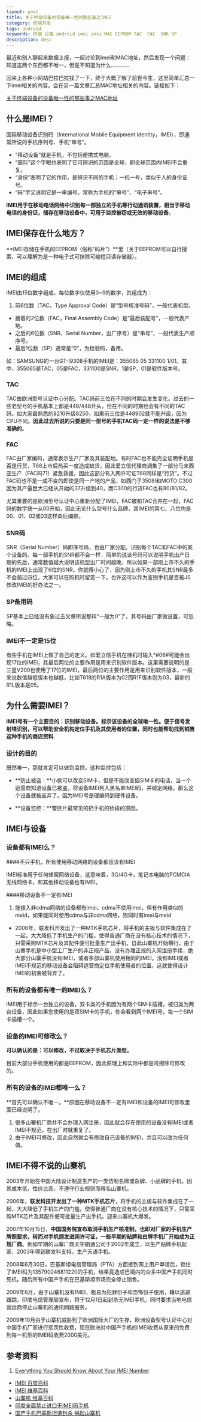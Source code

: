```yaml
---
layout: post
title: 关于终端设备的设备唯一性的那些事之IMEI
category: 终端开发
tags: android
keywords: 终端 设备 android imei imsi MAC EEPROM TAC  FAC  SNR SP
description: desc
---
```


最近和别人聊起来数据上报，一起讨论到imei和MAC地址，然后发现一个问题：知道这两个东西都不唯一，但是不知道为什么…………

回来上各种小网站巴拉巴拉找了一下，终于大概了解了前世今生，这里简单汇总一下imei相关的内容。会在另一篇文章汇总MAC地址相关的内容。链接如下：

[关于终端设备的设备唯一性的那些事之MAC地址](http://blog.bihe0832.com/Android_MAC.html)

## 什么是IMEI？

国际移动设备识别码（International Mobile Equipment Identity，IMEI），即通常所说的手机序列号、手机“串号”。

- “移动设备”就是手机，不包括便携式电脑。
- “国际”这个字眼也表明了它可辨识的范围是全球，即全球范围内IMEI不会重复。
- “身份”表明了它的作用，是辨识不同的手机；一机一号，类似于人的身份证号。
- “码”字又说明它是一串编号，常称为手机的“串号”、“电子串号”。

**IMEI用于在移动电话网络中识别每一部独立的手机等行动通讯装置，相当于移动电话的身份证，储存在移动设备中，可用于监控被窃或无效的移动设备**。

## IMEI保存在什么地方？

**IMEI存储在手机的EEPROM（俗称“码片”）**里（关于EEPROM可以自行搜索，可以理解为是一种电子式可抹除可编程只读存储器）。

## IMEI的组成

IMEI由15位数字组成，每位数字仅使用0~9的数字，其组成为：

1. 前6位数（TAC，Type Approval Code）是“型号核准号码”，一般代表机型。
- 接着的2位数（FAC，Final Assembly Code）是“最后装配号”，一般代表产地。
- 之后的6位数（SNR，Serial Number，出厂序号）是“串号”，一般代表生产顺序号。
- 最后1位数（SP）通常是“0”，为检验码，备用。

如：SAMSUNG的一台GT-I9308手机的IMEI是：355065 05 331100 1/01。其中，355065是TAC，05是FAC，331100是SNR，1是SP，01是软件版本号。

### TAC

TAC由欧洲型号认证中心分配。TAC码前三位在不同的时期会发生变化。过去的一些老型号的手机基本上都是446/448开头，但在不同的时期也会有不同的TAC码。如大家最熟悉的8210升级8250，如果前三位是448902就不能升级，因为CPU不同。**因此过去所说的只要是同一型号的手机TAC码一定一样的说法是不够准确的**。

### FAC

FAC由厂家编码，通常表示生产厂家及其装配地。有时FAC也不能完全证明手机是否是行货，T68上市后热买一度造成缺货，因此爱立信代理商调集了一部分马来西亚生产（FAC码71）紧急救援，因此这部分有入网许可证T68同样是“行货”。不过FAC码也不是一成不变的即使是同一产地的产品，如西门子3508I和MOTO C300因为其产量巨大已经从开始的37升级到40，而C300的行货FAC也有80/81/82。

尤其重要的是欧洲型号认证中心重新分配了IMEI，FAC被和TAC合并在一起，FAC码的数字统一从00开始，因此无论什么型号什么品牌，其IMEI的第七、八位均是00、01、02或03这样向后编排。

### SNR码

SNR（Serial Number）码即序号码，也由厂家分配。识别每个TAC和FAC中的某个设备的。每一部手机的SNR都不会一样．简单的说该号码可以说明手机出产日期的先后，通常数值越大说明该机型出厂时间越晚，所以如果一部刚上市不久的手机的IMEI上出现了6位的SNR，你就得小心了，因为刚上市不久的手机其SNR最多不会超过四位，大家可以在购机时留意一下。也许这可以作为鉴别手机是否被JS修改IMEI的好办法之一。

### SP备用码

SP基本上已经没有象过去文章所说那样“一般为0”了，其号码由厂家做设置，可忽略。

### IMEI不一定是15位

有些手机在IMEI上做了自己的定义。如爱立信手机在待机时输入*#06#可能会出现17位的IMEI，其最后两位的主要作用是用来识别软件版本。这里需要说明的是三星V200也使用了17位的IMEI，最后两位的主要作用是用来识别软件版本，一般来说数值越低版本也越低，比如T618的R1A版本为02而R1F版本则为03，最新的R1L版本是05。

## 为什么需要IMEI？

**IMEI号有一个主要目的：识别移动设备。标示该设备的全球唯一性。便于信号发射塔识别，可以帮助安全机构定位手机及其使用者的位置，同时也能帮助找到销售这种手机的商店资料.**

### 设计的目的

既然唯一，那就肯定可以做到监控。这种监控包括：

- **防止被盗：**小偷可以改变SIM卡，但是不能改变插SIM卡的电话，当一个运营商知道设备已被盗，将设备IMEI列入黑名单IMEI码，并锁定网络。那么这个设备就被废弃了。因为IMEI号是硬编码到硬件设备。

- **设备监控：**警匪片最常见的扔手机的桥段的原因。

## IMEI与设备

### 设备都有IMEI么？

####不只手机，所有使用移动网络的设备都应该有IMEI

IMEI标准用于任何蜂窝网络设备，这意味着，3G/4G卡，笔记本电脑的PCMCIA无线网络卡，和其他移动设备也有IMEI。

####移动设备不一定有IMEI

1. 能接入非cdma网络的设备都有imei，cdma不使用imei，但有作用类似的meid，如果能同时使用cdma与非cdma网络，则同时有imei与meid

- 2006年，联发科开发出了一种MTK手机芯片，将手机的主板与软件集成在了一起，大大降低了手机生产的门槛，使得普通厂商在没有核心技术的情况下，只需采购MTK芯片及其配件便可批量生产出手机，自此山寨机开始横行。由于山寨手机是中小型工厂生产的非正规产品，没有办理正规的入网注册手续，绝大部分山寨手机没有IMEI，或者多部山寨机使用相同的IMEI。没有IMEI或者IMEI不规范的移动设备会阻碍运营商定位手机使用者的位置，这就使得设计IMEI的初衷被背弃了。

### 所有的设备都有唯一的IMEI么？

IMEI用于标示一台独立的设备，双卡类的手机因为有两个SIM卡插槽，被归类为两台设备，因此如果您使用的是双SIM卡的手机，你会看到两个IMEI号，每一个SIM卡插槽一个。

### 设备的IMEI可修改么？

**可以确认的是：可以修改，不过取决于手机芯片类型。**

目前大部分手机使用的都是EEPROM，因此原理上和实际中都是可擦除可修改的。

### 所有的设备的IMEI都唯一么？

**首先可以确认不唯一。**原因在移动设备不一定有IMEI和设备的IMEI可修改里面已经说明了。

1. 很多山寨机厂商并不会办理入网注册，因此就会存在使用的设备没有IMEI或者IMEI不规范，在出厂时就重复了。
2. 由于IMEI可修改，因此自然就会有修改自己设备的IMEI，并且可以改为任何值。

## IMEI不得不说的山寨机

2003年开始在中国大陆设计制造生产的一类仿制名牌或杂牌、小品牌的手机，因其成本低，性价比高，不遵守行业规则而得名山寨机。

2006年，**联发科技开发出了一种MTK手机芯片**，将手机的主板与软件集成在了一起，大大降低了手机生产的门槛，使得普通厂商在没有核心技术的情况下，只需采购MTK芯片及其配件便可批量生产出手机。迎来山寨机大爆发。

2007年10月15日，**中国国务院宣布取消手机生产核准制，也即对厂家的手机生产牌照要求，转而对手机颁发进网许可证，一些早期的贴牌和白牌手机厂开始成为正规厂商**。例如早期的山寨厂商天宇朗通公司于2002年成立，以生产贴牌手机起家，2003年得到联发科支持，生产天语手机。

2008年6月30日，巴基斯坦电信管理局（PTA）方面接到网上用户申请后，锁住了IMEI码为135790246811220的手机，结果竟造成巴境内的众多中国产手机同时死机。随后所有中国产手机在巴基斯坦市场完全停止销售。

2009年6月，由于山寨机没有IMEI，极易为犯罪份子和恐怖份子使用，藉以逃避跟踪。印度电信管理局宣布，将于12月1日起封杀无IMEI手机，同时要求当地电信营运商停止山寨机的通讯网路服务。

2009年10月由于山寨机威胁到了欧洲国际大厂的生存，欧洲设备型号认证中心对中国手机厂家进行惩罚性收费，现在欧洲对中国产手机的IMEI收费从原来的免费到每一机型的IMEI码收费2000美元。

## 参考资料

1. [Everything You Should Know About Your IMEI Number](https://www.maketecheasier.com/imei-number/)
- [IMEI 百度百科](http://baike.baidu.com/item/IMEI)
- [IMEI 维基百科](https://zh.wikipedia.org/wiki/IMEI)
- [山寨机 维基百科](https://zh.wikipedia.org/wiki/%E5%B1%B1%E5%AF%A8%E6%9C%BA)
- [印度全面禁止进口无IMEI码手机](http://tech.163.com/09/0618/17/5C3TSK24000915BE.html)
- [国产手机巴基斯坦遭封杀 祸起山寨机](http://tech.sina.com.cn/t/2008-07-08/00292309541.shtml)
